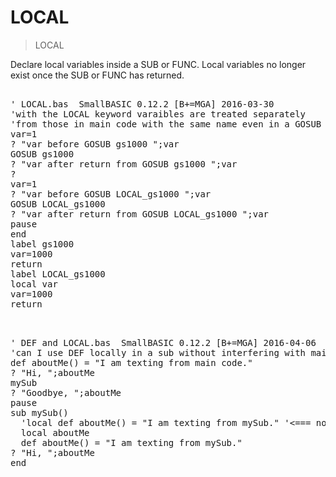 # LOCAL

> LOCAL

Declare local variables inside a SUB or FUNC. Local variables no longer exist once the SUB or FUNC has returned.

<pre>

' LOCAL.bas  SmallBASIC 0.12.2 [B+=MGA] 2016-03-30
'with the LOCAL keyword varaibles are treated separately 
'from those in main code with the same name even in a GOSUB
var=1
? "var before GOSUB gs1000 ";var
GOSUB gs1000
? "var after return from GOSUB gs1000 ";var
?
var=1
? "var before GOSUB LOCAL_gs1000 ";var
GOSUB LOCAL_gs1000
? "var after return from GOSUB LOCAL_gs1000 ";var
pause
end
label gs1000
var=1000
return
label LOCAL_gs1000
local var
var=1000
return

</pre>

<pre>

' DEF and LOCAL.bas  SmallBASIC 0.12.2 [B+=MGA] 2016-04-06
'can I use DEF locally in a sub without interfering with main variable or DEF names
def aboutMe() = "I am texting from main code."
? "Hi, ";aboutMe
mySub
? "Goodbye, ";aboutMe
pause
sub mySub()
  'local def aboutMe() = "I am texting from mySub." '<=== note: this did not work 
  local aboutMe
  def aboutMe() = "I am texting from mySub."
? "Hi, ";aboutMe
end

</pre>

